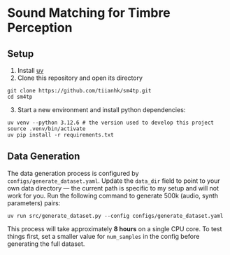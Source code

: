 # Sound Matching for Timbre Perception

## Setup
1. Install [uv](https://github.com/astral-sh/uv)
2. Clone this repository and open its directory
```
git clone https://github.com/tiianhk/sm4tp.git
cd sm4tp
```
3. Start a new environment and install python dependencies:
```
uv venv --python 3.12.6 # the version used to develop this project
source .venv/bin/activate
uv pip install -r requirements.txt
```

## Data Generation
The data generation process is configured by `configs/generate_dataset.yaml`.
Update the `data_dir` field to point to your own data directory — the current path is specific to my setup and will not work for you.
Run the following command to generate 500k (audio, synth parameters) pairs:
```
uv run src/generate_dataset.py --config configs/generate_dataset.yaml
```
This process will take approximately **8 hours** on a single CPU core.
To test things first, set a smaller value for `num_samples` in the config before generating the full dataset.
